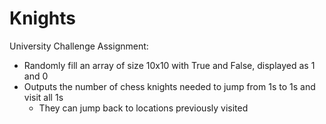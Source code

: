 # Knights
University Challenge Assignment:
- Randomly fill an array of size 10x10 with True and False, displayed as 1 and 0 
- Outputs the number of chess knights needed to jump from 1s to 1s and visit all 1s 
  - They can jump back to locations previously visited
